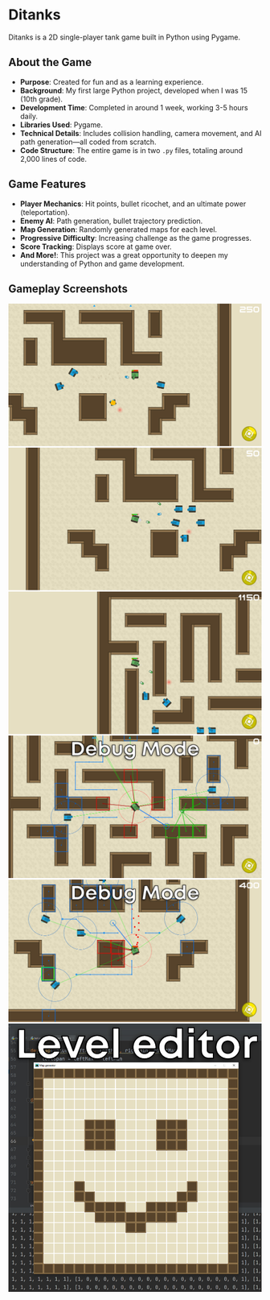 # Ditanks

Ditanks is a 2D single-player tank game built in Python using Pygame.

## About the Game

- **Purpose**: Created for fun and as a learning experience.
- **Background**: My first large Python project, developed when I was 15 (10th grade).
- **Development Time**: Completed in around 1 week, working 3-5 hours daily.
- **Libraries Used**: Pygame.
- **Technical Details**: Includes collision handling, camera movement, and AI path generation—all coded from scratch.
- **Code Structure**: The entire game is in two `.py` files, totaling around 2,000 lines of code.

## Game Features

- **Player Mechanics**: Hit points, bullet ricochet, and an ultimate power (teleportation).
- **Enemy AI**: Path generation, bullet trajectory prediction.
- **Map Generation**: Randomly generated maps for each level.
- **Progressive Difficulty**: Increasing challenge as the game progresses.
- **Score Tracking**: Displays score at game over.
- **And More!**: This project was a great opportunity to deepen my understanding of Python and game development.

## Gameplay Screenshots

![Gameplay Screenshot 1](/img/GameplayScreenshots/screen1.jpg?raw=true)
![Gameplay Screenshot 2](/img/GameplayScreenshots/screen2.jpg?raw=true)
![Gameplay Screenshot 3](/img/GameplayScreenshots/screen3.jpg?raw=true)
![Gameplay Screenshot 4](/img/GameplayScreenshots/screen4.jpg?raw=true)
![Gameplay Screenshot 5](/img/GameplayScreenshots/screen5.jpg?raw=true)
![Gameplay Screenshot 6](/img/GameplayScreenshots/screen6.jpg?raw=true)
